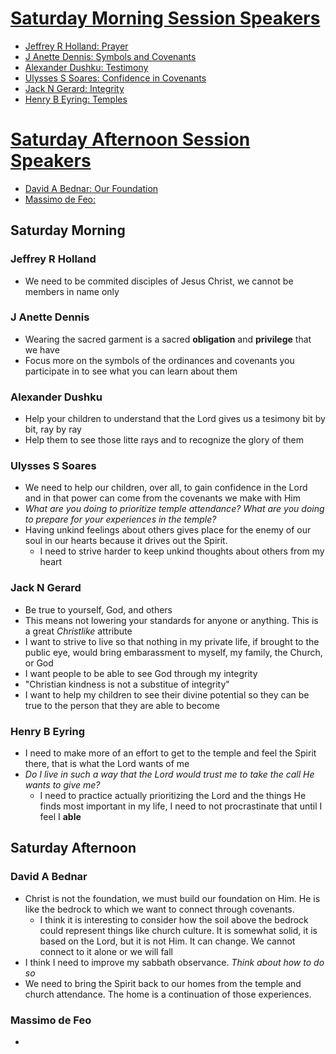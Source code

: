 # [Saturday Morning Session Speakers](#saturday-morning)

- [Jeffrey R Holland: Prayer](#jeffrey-r-holland)
- [J Anette Dennis: Symbols and Covenants](#j-anette-dennis)
- [Alexander Dushku: Testimony](#alexander-dushku) 
- [Ulysses S Soares: Confidence in Covenants](#ulysses-s-soares)
- [Jack N Gerard: Integrity](#jack-n-gerard)
- [Henry B Eyring: Temples](#henry-b-eyring) 

# [Saturday Afternoon Session Speakers](#saturday-afternoon)

- [David A Bednar: Our Foundation](#david-a-bednar)
- [Massimo de Feo: ](#massimo-de-feo)


## Saturday Morning

### Jeffrey R Holland

- We need to be commited disciples of Jesus Christ, we cannot be members in name only

### J Anette Dennis

- Wearing the sacred garment is a sacred <b>obligation</b> and <b>privilege</b> that we have
- Focus more on the symbols of the ordinances and covenants you participate in to see what you can learn about them

### Alexander Dushku

- Help your children to understand that the Lord gives us a tesimony bit by bit, ray by ray
- Help them to see those litte rays and to recognize the glory of them

### Ulysses S Soares

- We need to help our children, over all, to gain confidence in the Lord and in that power can come from the covenants we make with Him
- <i>What are you doing to prioritize temple attendance? What are you doing to prepare for your experiences in the temple?</i>
- Having unkind feelings about others gives place for the enemy of our soul in our hearts because it drives out the Spirit.
    - I need to strive harder to keep unkind thoughts about others from my heart

### Jack N Gerard

- Be true to yourself, God, and others
- This means not lowering your standards for anyone or anything. This is a great <i>Christlike</i> attribute
- I want to strive to live so that nothing in my private life, if brought to the public eye, would bring embarassment to myself, my family, the Church, or God
- I want people to be able to see God through my integrity
- "Christian kindness is not a substitue of integrity"
- I want to help my children to see their divine potential so they can be true to the person that they are able to become

### Henry B Eyring

- I need to make more of an effort to get to the temple and feel the Spirit there, that is what the Lord wants of me
- <i>Do I live in such a way that the Lord would trust me to take the call He wants to give me?</i>
    - I need to practice actually prioritizing the Lord and the things He finds most important in my life, I need to not procrastinate that until I feel I <b>able</b>


## Saturday Afternoon

### David A Bednar

- Christ is not the foundation, we must build our foundation on Him. He is like the bedrock to which we want to connect through covenants.
    - I think it is interesting to consider how the soil above the bedrock could represent things like church culture. It is somewhat solid, it is based on the Lord, but it is not Him. It can change. We cannot connect to it alone or we will fall
- I think I need to improve my sabbath observance. <i>Think about how to do so</i>
- We need to bring the Spirit back to our homes from the temple and church attendance. The home is a continuation of those experiences.

### Massimo de Feo

- 
